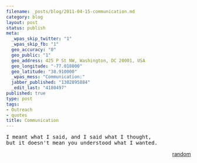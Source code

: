 ```yaml
--- 
filename: _posts/blog/2011-04-15-communication.md
category: blog
layout: post
status: publish
meta: 
  _wpas_skip_twitter: "1"
  _wpas_skip_fb: "1"
  geo_accuracy: "0"
  geo_public: "1"
  geo_address: 425 P St NW, Washington, DC 20001, USA
  geo_longitude: "-77.018000"
  geo_latitude: "38.910000"
  _wpas_mess: "Communication:"
  jabber_published: "1302895884"
  _edit_last: "4180497"
published: true
type: post
tags: 
- Outreach
- quotes
title: Communication
---
```

<pre>I meant what I said, and I said what I thought, 
but it doesn't mean you understood what I wanted.</pre>
<p style="text-align:right;"><a href="https://twitter.com/#!/brunosan/status/58321141776924672">random</a></p>
